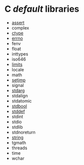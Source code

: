 # **C** *default* libraries

* [assert](https://github.com/duckafire/Small_Projects/blob/main/libs-wiki/c/assert.md)
* complex
* [ctype](https://github.com/duckafire/Small_Projects/blob/main/libs-wiki/c/ctype.md)
* [errno](https://github.com/duckafire/Small_Projects/blob/main/libs-wiki/c/errno.md)
* fenv
* float
* inttypes
* iso646
* [limits](https://github.com/duckafire/Small_Projects/blob/main/libs-wiki/c/limits.md)
* locale
* math
* [setjmp](https://github.com/duckafire/Small_Projects/blob/main/libs-wiki/c/setjmp.md)
* signal
* [stdarg](https://github.com/duckafire/Small_Projects/blob/main/libs-wiki/c/stdarg.md)
* stdalign
* stdatomic
* [stdbool](https://github.com/duckafire/Small_Projects/blob/main/libs-wiki/c/stdbool.md)
* [stddef](https://github.com/duckafire/Small_Projects/blob/main/libs-wiki/c/stddef.md)
* stdint
* stdio
* stdlib
* stdnoreturn
* [string](https://github.com/duckafire/Small_Projects/blob/main/libs-wiki/c/string.md)
* tgmath
* threads
* time
* wchar
